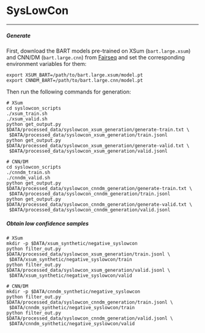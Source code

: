 # SysLowCon

-------

##### Generate

First, download the BART models pre-trained on XSum (`bart.large.xsum`) and CNN/DM (`bart.large.cnn`) from [Fairseq](https://github.com/pytorch/fairseq/tree/master/examples/bart)
and set the corresponding environment variables for them:

```shell
export XSUM_BART=/path/to/bart.large.xsum/model.pt
export CNNDM_BART=/path/to/bart.large.cnn/model.pt
```

Then run the following commands for generation:

```shell
# XSum
cd syslowcon_scripts
./xsum_train.sh
./xsum_valid.sh
python get_output.py $DATA/processed_data/syslowcon_xsum_generation/generate-train.txt \
 $DATA/processed_data/syslowcon_xsum_generation/train.jsonl
python get_output.py $DATA/processed_data/syslowcon_xsum_generation/generate-valid.txt \
 $DATA/processed_data/syslowcon_xsum_generation/valid.jsonl
 
# CNN/DM
cd syslowcon_scripts
./cnndm_train.sh
./cnndm_valid.sh
python get_output.py $DATA/processed_data/syslowcon_cnndm_generation/generate-train.txt \
 $DATA/processed_data/syslowcon_cnndm_generation/train.jsonl
python get_output.py $DATA/processed_data/syslowcon_cnndm_generation/generate-valid.txt \
 $DATA/processed_data/syslowcon_cnndm_generation/valid.jsonl
```

##### Obtain low confidence samples

```shell
# XSum
mkdir -p $DATA/xsum_synthetic/negative_syslowcon
python filter_out.py $DATA/processed_data/syslowcon_xsum_generation/train.jsonl \
 $DATA/xsum_synthetic/negative_syslowcon/train
python filter_out.py $DATA/processed_data/syslowcon_xsum_generation/valid.jsonl \
 $DATA/xsum_synthetic/negative_syslowcon/valid

# CNN/DM
mkdir -p $DATA/cnndm_synthetic/negative_syslowcon
python filter_out.py $DATA/processed_data/syslowcon_cnndm_generation/train.jsonl \
 $DATA/cnndm_synthetic/negative_syslowcon/train
python filter_out.py $DATA/processed_data/syslowcon_cnndm_generation/valid.jsonl \
 $DATA/cnndm_synthetic/negative_syslowcon/valid
```
